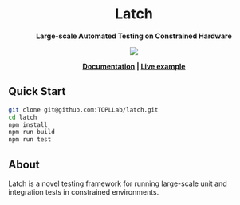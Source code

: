 <div align="center">
  <h1>Latch</h1>

  <p>
    <strong>Large-scale Automated Testing on Constrained Hardware</strong>
  </p>

  <a href="https://doi.org/10.1016/j.scico.2024.103157"><img src="https://img.shields.io/badge/DOI-10.1016%2Fj.scico.2024.103157-blue.svg"></a>

<b>
    <a href="https://topllab.github.io/WARDuino/guide/latch.html">Documentation</a>
    <span> | </span>
    <a href="https://github.com/TOPLLab/WARDuino/actions/workflows/test.yml">Live example</a>  
</b>

</div>

## Quick Start

```bash
git clone git@github.com:TOPLLab/latch.git
cd latch
npm install
npm run build
npm run test
```

## About

Latch is a novel testing framework for running large-scale unit and integration tests in constrained environments.
